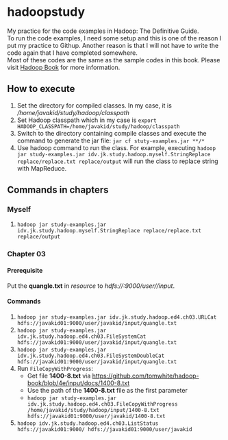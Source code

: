 # hadoopstudy
My practice for the code examples in Hadoop: The Definitive Guide.<br/>
To run the code examples, I need some setup and this is one of the reason I put my practice to Githup. Another reason is that I will not have to write the code again that I have completed somewhere.<br/> Most of these codes are the same as the sample codes in this book.
Please visit [Hadoop Book](http://hadoopbook.com/) for more information.

## How to execute

1. Set the directory for compiled classes. In my case, it is */home/javakid/study/hadoop/classpath*
2. Set Hadoop classpath which in my case is `export HADOOP_CLASSPATH=/home/javakid/study/hadoop/classpath`
3. Switch to the directory containing compile classes and execute the command to generate the jar file: `jar cf stuty-examples.jar **/*`
4. Use hadoop command to run the class. For example, executing `hadoop jar study-examples.jar idv.jk.study.hadoop.myself.StringReplace replace/replace.txt replace/output`
    will run the class to replace string with MapReduce.

## Commands in chapters
### Myself
1. `hadoop jar study-examples.jar idv.jk.study.hadoop.myself.StringReplace replace/replace.txt replace/output`

### Chapter 03
#### Prerequisite
Put the **quangle.txt** in *resource* to *hdfs://<materdominname>:9000/user/<yourusername>/input*.

#### Commands
1. `hadoop jar study-examples.jar idv.jk.study.hadoop.ed4.ch03.URLCat hdfs://javakid01:9000/user/javakid/input/quangle.txt`
2. `hadoop jar study-examples.jar idv.jk.study.hadoop.ed4.ch03.FileSystemCat hdfs://javakid01:9000/user/javakid/input/quangle.txt`
3. `hadoop jar study-examples.jar idv.jk.study.hadoop.ed4.ch03.FileSystemDoubleCat hdfs://javakid01:9000/user/javakid/input/quangle.txt`
4. Run `FileCopyWithProgress`:
    * Get file **1400-8.txt** via https://github.com/tomwhite/hadoop-book/blob/4e/input/docs/1400-8.txt
    * Use the path of the **1400-8.txt** file as the first parameter
    * `hadoop jar study-examples.jar idv.jk.study.hadoop.ed4.ch03.FileCopyWithProgress /home/javakid/study/hadoop/input/1400-8.txt hdfs://javakid01:9000/user/javakid/1400-8.txt`
5. `hadoop idv.jk.study.hadoop.ed4.ch03.ListStatus hdfs://javakid01:9000/ hdfs://javakid01:9000/user/javakid`